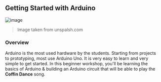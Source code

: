 ## Getting Started with Arduino

![image](https://user-images.githubusercontent.com/39031660/132156426-2f7b6327-aace-4e92-a067-c7d63a369dda.png)
> Image taken from unspalsh.com

### Overview
Arduino is the most used hardware by the students. Starting from projects to prototyping, most use Arduino Uno. It is very easy to learn and very simple to get started. In this beginner workshop, you'll be learning the basics of Arduino & building an Arduino circuit that will be able to play the **Coffin Dance** song.

